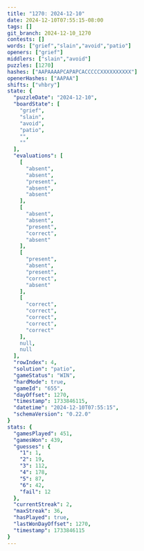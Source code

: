 ```yaml
---
title: "1270: 2024-12-10"
date: 2024-12-10T07:55:15-08:00
tags: []
git_branch: 2024-12-10_1270
contests: []
words: ["grief","slain","avoid","patio"]
openers: ["grief"]
middlers: ["slain","avoid"]
puzzles: [1270]
hashes: ["AAPAAAAPCAPAPCACCCCCXXXXXXXXXX"]
openerHashes: ["AAPAA"]
shifts: ["vhbry"]
state: {
  "puzzleDate": "2024-12-10",
  "boardState": [
    "grief",
    "slain",
    "avoid",
    "patio",
    "",
    ""
  ],
  "evaluations": [
    [
      "absent",
      "absent",
      "present",
      "absent",
      "absent"
    ],
    [
      "absent",
      "absent",
      "present",
      "correct",
      "absent"
    ],
    [
      "present",
      "absent",
      "present",
      "correct",
      "absent"
    ],
    [
      "correct",
      "correct",
      "correct",
      "correct",
      "correct"
    ],
    null,
    null
  ],
  "rowIndex": 4,
  "solution": "patio",
  "gameStatus": "WIN",
  "hardMode": true,
  "gameId": "655",
  "dayOffset": 1270,
  "timestamp": 1733846115,
  "datetime": "2024-12-10T07:55:15",
  "schemaVersion": "0.22.0"
}
stats: {
  "gamesPlayed": 451,
  "gamesWon": 439,
  "guesses": {
    "1": 1,
    "2": 19,
    "3": 112,
    "4": 178,
    "5": 87,
    "6": 42,
    "fail": 12
  },
  "currentStreak": 2,
  "maxStreak": 36,
  "hasPlayed": true,
  "lastWonDayOffset": 1270,
  "timestamp": 1733846115
}
---
```

<!-- more -->
